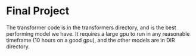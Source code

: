# Final Project
The transformer code is in the transformers directory, and is the best performing model we have. It requires a large gpu to run in any reasonable timeframe (10 hours on a good gpu), and the other models are in DIR directory.

